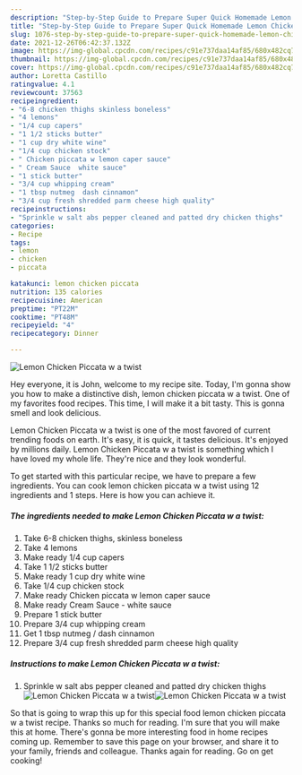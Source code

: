 ```yaml
---
description: "Step-by-Step Guide to Prepare Super Quick Homemade Lemon Chicken Piccata w a twist"
title: "Step-by-Step Guide to Prepare Super Quick Homemade Lemon Chicken Piccata w a twist"
slug: 1076-step-by-step-guide-to-prepare-super-quick-homemade-lemon-chicken-piccata-w-a-twist
date: 2021-12-26T06:42:37.132Z
image: https://img-global.cpcdn.com/recipes/c91e737daa14af85/680x482cq70/lemon-chicken-piccata-w-a-twist-recipe-main-photo.jpg
thumbnail: https://img-global.cpcdn.com/recipes/c91e737daa14af85/680x482cq70/lemon-chicken-piccata-w-a-twist-recipe-main-photo.jpg
cover: https://img-global.cpcdn.com/recipes/c91e737daa14af85/680x482cq70/lemon-chicken-piccata-w-a-twist-recipe-main-photo.jpg
author: Loretta Castillo
ratingvalue: 4.1
reviewcount: 37563
recipeingredient:
- "6-8 chicken thighs skinless boneless"
- "4 lemons"
- "1/4 cup capers"
- "1 1/2 sticks butter"
- "1 cup dry white wine"
- "1/4 cup chicken stock"
- " Chicken piccata w lemon caper sauce"
- " Cream Sauce  white sauce"
- "1 stick butter"
- "3/4 cup whipping cream"
- "1 tbsp nutmeg  dash cinnamon"
- "3/4 cup fresh shredded parm cheese high quality"
recipeinstructions:
- "Sprinkle w salt abs pepper cleaned and patted dry chicken thighs"
categories:
- Recipe
tags:
- lemon
- chicken
- piccata

katakunci: lemon chicken piccata 
nutrition: 135 calories
recipecuisine: American
preptime: "PT22M"
cooktime: "PT48M"
recipeyield: "4"
recipecategory: Dinner

---
```



![Lemon Chicken Piccata w a twist](https://img-global.cpcdn.com/recipes/c91e737daa14af85/680x482cq70/lemon-chicken-piccata-w-a-twist-recipe-main-photo.jpg)

Hey everyone, it is John, welcome to my recipe site. Today, I'm gonna show you how to make a distinctive dish, lemon chicken piccata w a twist. One of my favorites food recipes. This time, I will make it a bit tasty. This is gonna smell and look delicious.



Lemon Chicken Piccata w a twist is one of the most favored of current trending foods on earth. It's easy, it is quick, it tastes delicious. It's enjoyed by millions daily. Lemon Chicken Piccata w a twist is something which I have loved my whole life. They're nice and they look wonderful.


To get started with this particular recipe, we have to prepare a few ingredients. You can cook lemon chicken piccata w a twist using 12 ingredients and 1 steps. Here is how you can achieve it.

<!--inarticleads1-->

##### The ingredients needed to make Lemon Chicken Piccata w a twist:

1. Take 6-8 chicken thighs, skinless boneless
1. Take 4 lemons
1. Make ready 1/4 cup capers
1. Take 1 1/2 sticks butter
1. Make ready 1 cup dry white wine
1. Take 1/4 cup chicken stock
1. Make ready  Chicken piccata w lemon caper sauce
1. Make ready  Cream Sauce - white sauce
1. Prepare 1 stick butter
1. Prepare 3/4 cup whipping cream
1. Get 1 tbsp nutmeg / dash cinnamon
1. Prepare 3/4 cup fresh shredded parm cheese high quality




<!--inarticleads2-->

##### Instructions to make Lemon Chicken Piccata w a twist:

1. Sprinkle w salt abs pepper cleaned and patted dry chicken thighs
<img src="//assets-global.cpcdn.com/assets/icons/button_play-2c75c40dde080a61004c1f40b05d8f140eaff45d7e9e6481dc71c63d2e7c4909.png" alt="Lemon Chicken Piccata w a twist"><img src="//assets-global.cpcdn.com/assets/icons/button_play-2c75c40dde080a61004c1f40b05d8f140eaff45d7e9e6481dc71c63d2e7c4909.png" alt="Lemon Chicken Piccata w a twist">



So that is going to wrap this up for this special food lemon chicken piccata w a twist recipe. Thanks so much for reading. I'm sure that you will make this at home. There's gonna be more interesting food in home recipes coming up. Remember to save this page on your browser, and share it to your family, friends and colleague. Thanks again for reading. Go on get cooking!
